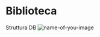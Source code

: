# Biblioteca
Struttura DB
![name-of-you-image](https://raw.githubusercontent.com/Marco57589/screenshot/main/db.png?token=AL6TXN7E6EVO7TLZ6XOSZOLAVO6SG)
